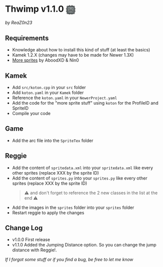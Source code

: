 # Thwimp v1.1.0 <img src="https://github.com/wakanameko/NSMBW-Custom-Sprites/blob/main/CustomSprites/Thwimp/Reggie/sprites/Koton_0.png" width="32" align="center" />
*by ReaZ0n23*


## Requirements
- Knowledge about how to install this kind of stuff (at least the basics)
- Kamek 1.2.X (changes may have to be made for Newer 1.3X)
- [More sprites](https://github.com/Synell/NSMBW-Custom-Sprites/releases/tag/MoreSprites) by AboodXD & Nin0


## Kamek
- Add `src/koton.cpp` in your `src` folder
- Add `koton.yaml` in your `Kamek` folder
- Reference the `koton.yaml` in your `NewerProject.yaml`
- Add the code for the "more sprite stuff" using `koton` for the ProfileID and SpriteID
- Compile your code


## Game
- Add the arc file into the `SpriteTex` folder


## Reggie
- Add the content of `spritedata.xml` into your `spritedata.xml` like every other sprites (replace XXX by the sprite ID)
- Add the content of `sprites.py` into your `sprites.py` like every other sprites (replace XXX by the sprite ID)
	> ⚠️ and don't forget to reference the 2 new classes in the list at the end ⚠️
- Add the images in the `sprites` folder into your `sprites` folder
- Restart reggie to apply the changes


## Change Log
 - v1.0.0
   First release
 - v1.1.0
   Added the Jumping Distance option. So you can change the jump distance with Reggie!.


*If I forgot some stuff or if you find a bug, be free to let me know*
